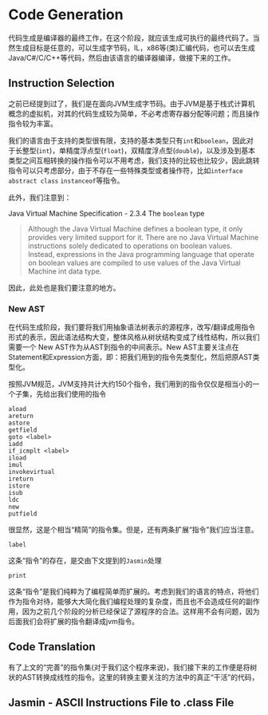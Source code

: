 # Code Generation

代码生成是编译器的最终工作，在这个阶段，就应该生成可执行的最终代码了。当然生成目标是任意的，可以生成字节码，IL，x86等(类)汇编代码，也可以去生成Java/C#/C/C++等代码，然后由该语言的编译器编译，做接下来的工作。

## Instruction Selection

之前已经提到过了，我们是在面向JVM生成字节码。由于JVM是基于栈式计算机概念的虚拟机，对其的代码生成较为简单，不必考虑寄存器分配等问题；而且操作指令较为丰富。

我们的语言由于支持的类型很有限，支持的基本类型只有`int`和`boolean`，因此对于长整型(`int`)，单精度浮点型(`float`)，双精度浮点型(`double`)，以及涉及到基本类型之间互相转换的操作指令可以不用考虑，我们支持的比较也比较少，因此跳转指令可以只考虑部分，由于不存在一些特殊类型或者操作符，比如`interface` `abstract class` `instanceof`等指令。

此外，我们注意到：

Java Virtual Machine Specification - 2.3.4 The `boolean` type
> Although the Java Virtual Machine defines a boolean type, it only provides
very limited support for it. There are no Java Virtual Machine instructions solely
dedicated to operations on boolean values. Instead, expressions in the Java
programming language that operate on boolean values are compiled to use values
of the Java Virtual Machine int data type.

因此，此处也是我们要注意的地方。

### New AST

在代码生成阶段，我们要将我们用抽象语法树表示的源程序，改写/翻译成用指令形式的表示，因此语法结构大变，整体风格从树状结构变成了线性结构，所以我们需要一个 New AST作为从AST到指令的中间表示。New AST主要关注点在Statement和Expression方面，即：把我们用到的指令先类型化，然后把原AST类型化。

按照JVM规范，JVM支持共计大约150个指令，我们用到的指令仅仅是相当小的一个子集，先给出我们使用的指令

```text
aload
areturn
astore
getfield
goto <label>
iadd
if_icmplt <label>
iload
imul
invokevirtual
ireturn
istore
isub
ldc
new
putfield
```

很显然，这是个相当“精简”的指令集。但是，还有两条扩展“指令”我们应当注意。

```text
label
```

这条“指令”的存在，是交由下文提到的`Jasmin`处理

```text
print
```

这条“指令”是我们纯粹为了编程简单而扩展的。考虑到我们的语言的特点，将他们作为指令对待，能够大大简化我们编程处理的复杂度，而且也不会造成任何的副作用，因为之前几个阶段的分析已经保证了源程序的合法。这样用不会有问题，因为后面我们会将扩展的指令翻译成jvm指令。

## Code Translation

有了上文的“完善”的指令集(对于我们这个程序来说)，我们接下来的工作便是将树状的AST转换成线性的指令。这里的转换主要关注的方法中的真正“干活”的代码，

## Jasmin - ASCII Instructions File to .class File